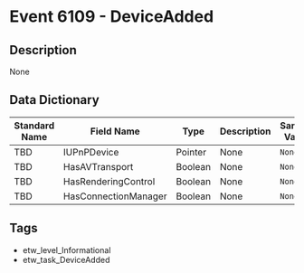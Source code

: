# Event 6109 - DeviceAdded

## Description
None

## Data Dictionary
|Standard Name|Field Name|Type|Description|Sample Value|
|---|---|---|---|---|
|TBD|IUPnPDevice|Pointer|None|`None`|
|TBD|HasAVTransport|Boolean|None|`None`|
|TBD|HasRenderingControl|Boolean|None|`None`|
|TBD|HasConnectionManager|Boolean|None|`None`|

## Tags
* etw_level_Informational
* etw_task_DeviceAdded